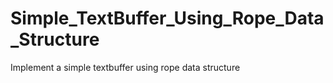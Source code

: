 # Simple_TextBuffer_Using_Rope_Data_Structure
Implement a simple textbuffer using rope data structure
